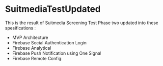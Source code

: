 # SuitmediaTestUpdated
This is the result of Suitmedia Screening Test Phase two updated into these spesifications :
- MVP Architecture
- Firebase Social Authentication Login
- Firebase Analytical
- Firebase Push Notification using One Signal
- Firebase Remote Config
